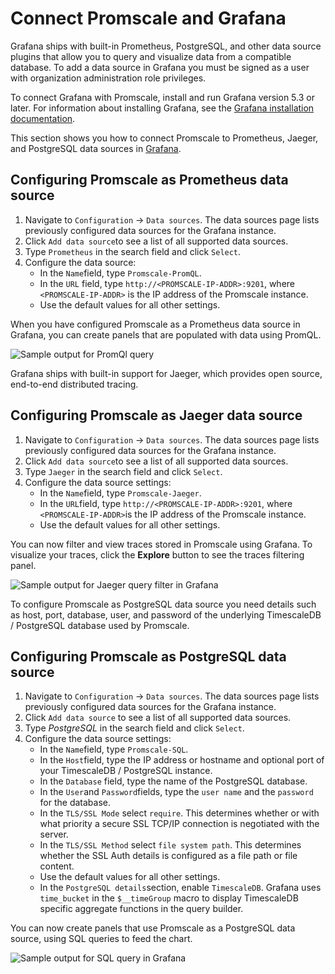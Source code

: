 # Connect Promscale and Grafana
Grafana ships with built-in Prometheus, PostgreSQL, and other data source
plugins that allow you to query and visualize data from a compatible database.
To add a data source in Grafana you must be signed as a user with organization 
administration role privileges.

To connect Grafana with Promscale, install and run Grafana version 5.3 or later.
For information about installing Grafana, see the
[Grafana installation documentation][grafana-install].

This section shows you how to connect Promscale to Prometheus, Jaeger, and
PostgreSQL data sources in [Grafana][grafana-homepage].

<procedure>

## Configuring Promscale as Prometheus data source

1.  Navigate to `Configuration` → `Data sources`. The data sources page lists
    previously configured data sources for the Grafana instance.
1.  Click `Add data source`to see a list of all supported data sources.
1.  Type `Prometheus` in the search field and click `Select`.
1.  Configure the data source:
    *   In the `Name`field, type `Promscale-PromQL`.
    *   In the `URL` field, type `http://<PROMSCALE-IP-ADDR>:9201`, where
        `<PROMSCALE-IP-ADDR>` is the IP address of the Promscale instance.
    *   Use the default values for all other settings.

</procedure>

When you have configured Promscale as a Prometheus data source in Grafana, you
can create panels that are populated with data using PromQL.

<img class="main-content__illustration"
src="https://s3.amazonaws.com/assets.timescale.com/images/misc/getting-started-with-promscale-grafana-dashboard.png"
alt="Sample output for PromQl query"/>

Grafana ships with built-in support for Jaeger, which provides open source,
end-to-end distributed tracing.

<procedure>

## Configuring Promscale as Jaeger data source

1.  Navigate to `Configuration` → `Data sources`. The data sources page lists
    previously configured data sources for the Grafana instance.
1.  Click `Add data source`to see a list of all supported data sources.
1.  Type `Jaeger` in the search field and click `Select`.
1.  Configure the data source settings:
    *   In the `Name`field, type `Promscale-Jaeger`.
    *   In the `URL`field, type `http://<PROMSCALE-IP-ADDR>:9201`, where
        `<PROMSCALE-IP-ADDR>`is the IP address of the Promscale instance.
    *   Use the default values for all other settings.

</procedure>

You can now filter and view traces stored in Promscale using Grafana. To
visualize your traces, click the **Explore** button to see the traces filtering
panel.

<img class="main-content__illustration"
src="https://s3.amazonaws.com/assets.timescale.com/images/misc/grafana-jaeger-query-results.png"
alt="Sample output for Jaeger query filter in Grafana"/>

<procedure>

To configure Promscale as PostgreSQL data source you need details such as host,
port, database, user, and password of the underlying TimescaleDB / PostgreSQL database used by Promscale.

## Configuring Promscale as PostgreSQL data source

1.  Navigate to `Configuration` → `Data sources`. The data sources page lists
    previously configured data sources for the Grafana instance.
1.  Click `Add data source` to see a list of all supported data sources.
1.  Type *PostgreSQL* in the search field and click `Select`. 
1.  Configure the data source settings:
    *   In the `Name`field, type `Promscale-SQL`.
    *   In the `Host`field, type the IP address or hostname and optional port of
        your TimescaleDB / PostgreSQL instance. 
    *   In the `Database` field, type the name of the PostgreSQL database.
    *   In the `User`and `Password`fields, type the `user name` and the
        `password` for the database.
    *   In the `TLS/SSL Mode` select `require`. This determines whether or with
        what priority a secure SSL TCP/IP connection is negotiated with the
        server.
    *   In the `TLS/SSL Method` select `file system path`. This determines
        whether the SSL Auth details is configured as a file path or file
        content.
    *   Use the default values for all other settings.
    *   In the `PostgreSQL details`section, enable `TimescaleDB`. Grafana uses
        `time_bucket` in the `$__timeGroup` macro to display TimescaleDB
        specific aggregate functions in the query builder.

</procedure>

You can now create panels that use Promscale as a PostgreSQL data source, using
SQL queries to feed the chart.

<img class="main-content__illustration"
src="https://s3.amazonaws.com/assets.timescale.com/images/misc/grafana-sql-query-results.png"
alt="Sample output for SQL query in Grafana"/>

[grafana-homepage]: https://grafana.com/
[grafana-docker]:
    https://grafana.com/docs/grafana/latest/installation/docker/#install-official-and-community-grafana-plugins
[grafana-install]: https://grafana.com/docs/grafana/latest/installation/
